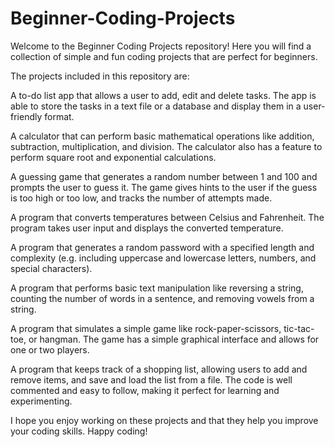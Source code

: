 # Beginner-Coding-Projects
Welcome to the Beginner Coding Projects repository! Here you will find a collection of simple and fun coding projects that are perfect for beginners.

The projects included in this repository are:

A to-do list app that allows a user to add, edit and delete tasks. The app is able to store the tasks in a text file or a database and display them in a user-friendly 
format.

A calculator that can perform basic mathematical operations like addition, subtraction, multiplication, and division. The calculator also has a feature to perform square 
root and exponential calculations.

A guessing game that generates a random number between 1 and 100 and prompts the user to guess it. The game gives hints to the user if the guess is too high or too low, 
and tracks the number of attempts made.

A program that converts temperatures between Celsius and Fahrenheit. The program takes user input and displays the converted temperature.

A program that generates a random password with a specified length and complexity (e.g. including uppercase and lowercase letters, numbers, and special characters).

A program that performs basic text manipulation like reversing a string, counting the number of words in a sentence, and removing vowels from a string.

A program that simulates a simple game like rock-paper-scissors, tic-tac-toe, or hangman. The game has a simple graphical interface and allows for one or two players.

A program that keeps track of a shopping list, allowing users to add and remove items, and save and load the list from a file.
The code is well commented and easy to follow, making it perfect for learning and experimenting.

I hope you enjoy working on these projects and that they help you improve your coding skills. Happy coding!
